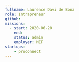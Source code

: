 ```yaml
---
fullname: Laurence Davi de Bona
role: Intrapreneur
github: 
missions:
  - start: 2020-06-20
    end: 
    status: admin
    employer: MEF
startups:
    - proconnect
---
```

